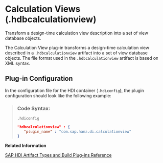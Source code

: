 <!-- loio3db2a35e714e4f6e9711fb62997d0c5c -->

# Calculation Views \(.hdbcalculationview\)

Transform a design-time calculation view description into a set of view database objects.



The Calculation View plug-in transforms a design-time calculation view described in a `.hdbcalculationview` artifact into a set of view database objects. The file format used in the `.hdbcalculationview` artifact is based on XML syntax.



## Plug-in Configuration

In the configuration file for the HDI container \(`.hdiconfig`\), the plugin configuration should look like the following example:

> ### Code Syntax:  
> `.hdiconfig`
> 
> ```json
> "hdbcalculationview" : {
>    "plugin_name" : "com.sap.hana.di.calculationview"
> }
> ```

**Related Information**  


[SAP HDI Artifact Types and Build Plug-ins Reference](sap-hdi-artifact-types-and-build-plug-ins-reference-9789224.md "The SAP HANA Cloud, SAP HANA database deployment infrastructure (HDI) supports a wide variety of database artifact types, for example, tables, indexes, and views.")

